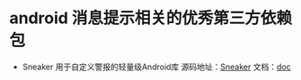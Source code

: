 # android 消息提示相关的优秀第三方依赖包

* Sneaker 用于自定义警报的轻量级Android库
源码地址：[Sneaker](https://github.com/Hamadakram/Sneaker) 文档：[doc](https://github.com/Hamadakram/Sneaker/blob/master/README.md)
